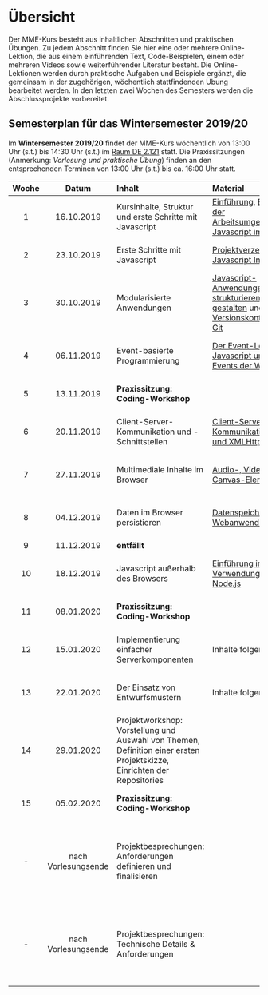 # Übersicht

Der MME-Kurs besteht aus inhaltlichen Abschnitten und praktischen Übungen. Zu jedem Abschnitt finden Sie hier eine oder mehrere Online-Lektion, die aus einem einführenden Text, Code-Beispielen, einem oder mehreren Videos sowie weiterführender Literatur besteht. Die Online-Lektionen werden durch praktische Aufgaben und Beispiele ergänzt, die gemeinsam in der zugehörigen, wöchentlich stattfindenden Übung bearbeitet werden. In den letzten zwei Wochen des Semesters werden die Abschlussprojekte vorbereitet. 

## Semesterplan für das Wintersemester 2019/20

Im **Wintersemester 2019/20** findet der MME-Kurs wöchentlich von 13:00 Uhr (s.t.) bis 14:30 Uhr (s.t.) im [Raum DE 2.121](https://www-app.uni-regensburg.de/Einrichtungen/TZ/famos/hoersaele/index.php?raumid=BY.R.C.3000.3080._2.121) statt. Die Praxissitzungen (Anmerkung: *Vorlesung und praktische Übung*) finden an den entsprechenden Terminen von 13:00 Uhr (s.t.) bis ca. 16:00 Uhr statt.

Woche | Datum     | Inhalt               | Material | Anmerkung
:----:|:---------:|:---------------------|:---------|:-------
1     |16.10.2019 | Kursinhalte, Struktur und erste Schritte mit Javascript |[Einführung](./class-introduction), [Einrichten der Arbeitsumgebung](./work-environment), [Javascript im Browser](./javascript-browser) | Vorlesung und praktische Übung
2     |23.10.2019 | Erste Schritte mit Javascript | [Projektverzeichnis](./project-directory)und  [Javascript Intro](./dom-introduction) | Vorlesung und praktische Übung
3     |30.10.2019 | Modularisierte Anwendungen | [Javascript-Anwendungen strukturieren und gestalten](./closures-and-module-pattern) und [Versionskontrolle mit Git](./version-control) | Online-Material und praktische Übung
4     |06.11.2019 | Event-basierte Programmierung | [Der Event-Loop in Javascript und die Events der Web-APIs](./event-loop) | Online-Material und praktische Übung
5     |13.11.2019 | **Praxissitzung: Coding-Workshop** |  | Vorlesung und praktische Übung
6     |20.11.2019 | Client-Server-Kommunikation und -Schnittstellen | [Client-Server-Kommunikation: AJAX und XMLHttpRequest](./ajax.md) | Online-Material und praktische Übung
7   |27.11.2019   | Multimediale Inhalte im Browser | [Audio-, Video- und Canvas-Elemente](./canvas-element.md) | Online-Material und praktische Übung
8 |04.12.2019 | Daten im Browser persistieren | [Datenspeicherung in Webanwendungen](./data-storage.md)  | Online-Material und praktische Übung
9 |11.12.2019 | **entfällt**
10 |18.12.2019 | Javascript außerhalb des Browsers| [Einführung in die Verwendung von Node.js](./node-js.md) | Online-Material und praktische Übung
11 |08.01.2020 | **Praxissitzung: Coding-Workshop** |  | Vorlesung und praktische Übung 
12 |15.01.2020 | Implementierung einfacher Serverkomponenten | Inhalte folgen | Online-Material und praktische Übung 
13 |22.01.2020 | Der Einsatz von Entwurfsmustern | Inhalte folgen  | Online-Material und praktische Übung
14 |29.01.2020 | Projektworkshop: Vorstellung und Auswahl von Themen, Definition einer ersten Projektskizze, Einrichten der Repositories | | Online-Material und praktische Übung
15 |05.02.2020 | **Praxissitzung: Coding-Workshop** |  | Vorlesung und praktische Übung 
- |nach Vorlesungsende | Projektbesprechungen: Anforderungen definieren und finalisieren |  | Sprechstunden mit den einzelnen Projektgruppen während des Vorlesungs- und Übungsslots
- | nach Vorlesungsende | Projektbesprechungen: Technische Details & Anforderungen |  | Sprechstunden mit den einzelnen Projektgruppen während des Vorlesungs- und Übungsslots